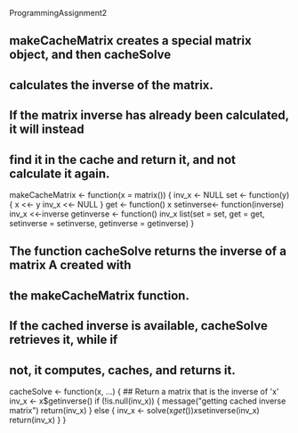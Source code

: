 ProgrammingAssignment2

## makeCacheMatrix creates a special matrix object, and then cacheSolve 
## calculates the inverse of the matrix.
## If the matrix inverse has already been calculated, it will instead 
## find it in the cache and return it, and not calculate it again.

makeCacheMatrix <- function(x = matrix()) {
    inv_x <- NULL
    set <- function(y) {
        x <<- y
        inv_x <<- NULL
    }
    get <- function() x
    setinverse<- function(inverse) inv_x <<-inverse
    getinverse <- function() inv_x
    list(set = set, get = get,
         setinverse = setinverse,
         getinverse = getinverse)
}

## The function cacheSolve returns the inverse of a matrix A created with
## the makeCacheMatrix function.
## If the cached inverse is available, cacheSolve retrieves it, while if
## not, it computes, caches, and returns it.
cacheSolve <- function(x, ...) {
    ## Return a matrix that is the inverse of 'x'
    inv_x <- x$getinverse()
    if (!is.null(inv_x)) {
        message("getting cached inverse matrix")
        return(inv_x)
    } else {
        inv_x <- solve(x$get())
        x$setinverse(inv_x)
        return(inv_x)
    }
}
